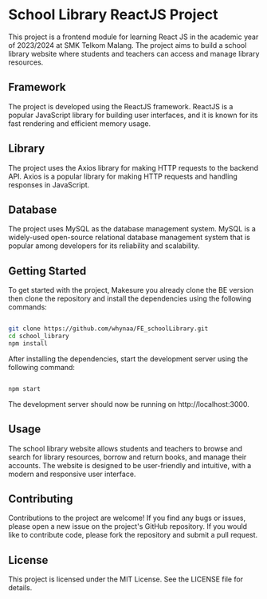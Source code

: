 # School Library ReactJS Project
This project is a frontend module for learning React JS in the academic year of 2023/2024 at SMK Telkom Malang. The project aims to build a school library website where students and teachers can access and manage library resources.

## Framework
The project is developed using the ReactJS framework. ReactJS is a popular JavaScript library for building user interfaces, and it is known for its fast rendering and efficient memory usage.

## Library
The project uses the Axios library for making HTTP requests to the backend API. Axios is a popular library for making HTTP requests and handling responses in JavaScript.

## Database
The project uses MySQL as the database management system. MySQL is a widely-used open-source relational database management system that is popular among developers for its reliability and scalability.

## Getting Started
To get started with the project, Makesure you already clone the BE version then clone the repository and install the dependencies using the following commands:

```bash

git clone https://github.com/whynaa/FE_schoolLibrary.git
cd school_library
npm install

```

After installing the dependencies, start the development server using the following command:

```bash

npm start

```

The development server should now be running on http://localhost:3000.

## Usage
The school library website allows students and teachers to browse and search for library resources, borrow and return books, and manage their accounts. The website is designed to be user-friendly and intuitive, with a modern and responsive user interface.

## Contributing
Contributions to the project are welcome! If you find any bugs or issues, please open a new issue on the project's GitHub repository. If you would like to contribute code, please fork the repository and submit a pull request.

## License
This project is licensed under the MIT License. See the LICENSE file for details.
